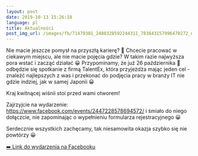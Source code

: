 ```yaml
---
layout: post
date: 2019-10-13 15:26:18
language: pl
title: Aktualności
post_img_url: /images/fb/71479301_2480328592244311_783843157996470272_n.jpg
---
```


Nie macie jeszcze pomysł na przyszłą karierę? 🤔
Chcecie pracować w ciekawym miejscu, ale nie macie pojęcia gdzie? 
W takim razie najwyższa pora wstać i zacząć działać 😀
Przypominamy, że już 26 października 📆 odbędzie się spotkanie z firmą TalentEx, która przyjeżdża mając jeden cel - znaleźć najlepszych z was i przekonać do podjęcia pracy w branży IT nie gdzie indziej, jak w samej Japonii 😀

Kraj kwitnącej wiśnii stoi przed wami otworem!

Zajrzyjcie na wydarzenie:
https://www.facebook.com/events/2447228578694572/
i śmiało do niego dołączcie, nie zapominając o wypełnieniu formularza rejestracyjnego 😀

Serdecznie wszystkich zachęcamy, tak niesamowita okazja szybko się nie powtórzy 😀

 <a href="https://www.facebook.com/events/2447228578694572/">➡️ Link do wydarzenia na Facebooku</a>
